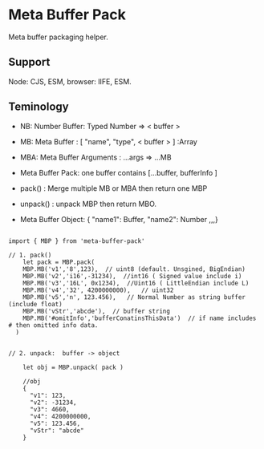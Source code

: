 # Meta Buffer Pack


Meta buffer packaging helper.

## Support 
Node: CJS, ESM,  browser: IIFE, ESM.

## Teminology

- NB: Number Buffer:  Typed Number => < buffer >

- MB: Meta Buffer :  [ "name", "type", < buffer > ] :Array

- MBA: Meta Buffer Arguments :  ...args => ...MB

- Meta Buffer Pack:  one buffer contains [...buffer, bufferInfo ]

- pack() :  Merge multiple MB or MBA then return  one MBP

- unpack() :  unpack MBP then return MBO.

- Meta Buffer Object: { "name1": Buffer, "name2": Number ,,,}


```

import { MBP } from 'meta-buffer-pack'

// 1. pack()
    let pack = MBP.pack(
    MBP.MB('v1','8',123),  // uint8 (default. Unsgined, BigEndian)
    MBP.MB('v2','i16',-31234),  //int16 ( Signed value include i)
    MBP.MB('v3','16L', 0x1234),  //Uint16 ( LittleEndian include L)
    MBP.MB('v4','32', 4200000000),   // uint32
    MBP.MB('v5','n', 123.456),   // Normal Number as string buffer (include float)
    MBP.MB('vStr','abcde'),  // buffer string
    MBP.MB('#omitInfo','bufferConatinsThisData')  // if name includes # then omitted info data.
  )


// 2. unpack:  buffer -> object

    let obj = MBP.unpack( pack )

    //obj
    {
      "v1": 123,
      "v2": -31234,
      "v3": 4660,
      "v4": 4200000000,
      "v5": 123.456,
      "vStr": "abcde"
    }



```
